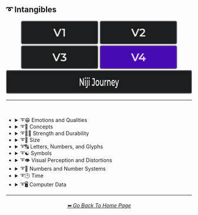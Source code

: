 <h2>➰ Intangibles</h2>

<div align="center">

[<img src="/Images/Repo_Parts/Buttons/Version_Buttons/button_version_V1_inactive.webp?raw=true" alt="MidJourney V1" height="64" />](/Pages/MJ_V1/Style_Pages/Sphere/Intangibles.md)
[<img src="/Images/Repo_Parts/Buttons/Version_Buttons/button_version_V2_inactive.webp?raw=true" alt="MidJourney V2" height="64" />](/Pages/MJ_V2/Style_Pages/Sphere/Intangibles.md)
[<img src="/Images/Repo_Parts/Buttons/Version_Buttons/button_version_V3_inactive.webp?raw=true" alt="MidJourney V3" height="64" />](/Pages/MJ_V3/Style_Pages/Just_The_Style/Intangibles.md)
[<img src="/Images/Repo_Parts/Buttons/Version_Buttons/button_version_V4_active.webp?raw=true" alt="MidJourney V4" height="64" />](/Pages/MJ_V4/Style_Pages/Just_The_Style/Intangibles.md)
<br>
[<img src="/Images/Repo_Parts/Buttons/Version_Buttons/button_version_niji_inactive_full.webp?raw=true" alt="Niji Journey" height="64" />](/Pages/Niji_Journey/Style_Pages/Intangibles.md)


</div>

<hr>
<br>


- <details><summary>➰😁 Emotions and Qualities</summary><p><div align="center">

	| Happy | Happy Accidents | Joyful |
	| :-: | :-: | :-: |
	| <img src="/Images/MJ_V4/V4_Alpha_3.5/Midjourney_Styles/Happy.webp?raw=true" width="256" /> | <img src="/Images/MJ_V4/V4_Alpha_3.5/Midjourney_Styles/Happy_Accidents.webp?raw=true" width="256" /> | <img src="/Images/MJ_V4/V4_Alpha_3.5/Midjourney_Styles/Joyful.webp?raw=true" width="256" /> |
	
	<br>

	| Excited | Euphoric | Love |
	| :-: | :-: | :-: |
	| <img src="/Images/MJ_V4/V4_Alpha_3.5/Midjourney_Styles/Excited.webp?raw=true" width="256" /> | <img src="/Images/MJ_V4/V4_Alpha_3.5/Midjourney_Styles/Euphoric.webp?raw=true" width="256" /> | <img src="/Images/MJ_V4/V4_Alpha_3.5/Midjourney_Styles/Love.webp?raw=true" width="256" /> |

	<br>
	
	| Sad | Lonely | Depressing |
	| :-: | :-: | :-: |
	| <img src="/Images/MJ_V4/V4_Alpha_3.5/Midjourney_Styles/Sad.webp?raw=true" width="256" /> | <img src="/Images/MJ_V4/V4_Alpha_3.5/Midjourney_Styles/Lonely.webp?raw=true" width="256" /> | <img src="/Images/MJ_V4/V4_Alpha_3.5/Midjourney_Styles/Depressing.webp?raw=true" width="256" /> |
	
	<br>
	
	| Cheerful | Surprise |
	| :-: | :-: |
	| <img src="/Images/MJ_V4/V4_Alpha_3.5/Midjourney_Styles/Cheerful.webp?raw=true" width="256" /> | <img src="/Images/MJ_V4/V4_Alpha_3.5/Midjourney_Styles/Surprise.webp?raw=true" width="256" /> |

	<br>

	| Emotion | Emotional |
	| :-: | :-: |
	| <img src="/Images/MJ_V4/V4_Alpha_3.5/Midjourney_Styles/Emotion.webp?raw=true" width="256" /> | <img src="/Images/MJ_V4/V4_Alpha_3.5/Midjourney_Styles/Emotional.webp?raw=true" width="256" /> |

	<br>
	
	| Intense | Freaky |
	| :-: | :-: |
	| <img src="/Images/MJ_V4/V4_Alpha_3.5/Midjourney_Styles/Intense.webp?raw=true" width="256" /> | <img src="/Images/MJ_V4/V4_Alpha_3.5/Midjourney_Styles/Freaky.webp?raw=true" width="256" /> |

	<br>
	
	| Clever | Brilliant | Intelligent |
	| :-: | :-: | :-: |
	| <img src="/Images/MJ_V4/V4_Alpha_3.5/Midjourney_Styles/Clever.webp?raw=true" width="256" /> | <img src="/Images/MJ_V4/V4_Alpha_3.5/Midjourney_Styles/Brilliant.webp?raw=true" width="256" /> | <img src="/Images/MJ_V4/V4_Alpha_3.5/Midjourney_Styles/Intelligent.webp?raw=true" width="256" /> |

	<br>

	| Whimsical |
	| :-: |
	| <img src="/Images/MJ_V4/V4_Alpha_3.5/Midjourney_Styles/Whimsical.webp?raw=true" width="256" /> |
	
	<br>
	
	| Pleasing | Evocative |
	| :-: | :-: |
	| <img src="/Images/MJ_V4/V4_Alpha_3.5/Midjourney_Styles/Pleasing.webp?raw=true" width="256" /> | <img src="/Images/MJ_V4/V4_Alpha_3.5/Midjourney_Styles/Evocative.webp?raw=true" width="256" /> |

	<br>

	| Angry | Dangerous |
	| :-: | :-: |
	| <img src="/Images/MJ_V4/V4_Alpha_3.5/Midjourney_Styles/Angry.webp?raw=true" width="256" /> | <img src="/Images/MJ_V4/V4_Alpha_3.5/Midjourney_Styles/Dangerous.webp?raw=true" width="256" /> |

	<br>

	| Angelic | Good | Heavenly |
	| :-: | :-: | :-: |
	| <img src="/Images/MJ_V4/V4_Alpha_3.5/Midjourney_Styles/Angelic.webp?raw=true" width="256" /> | <img src="/Images/MJ_V4/V4_Alpha_3.5/Midjourney_Styles/Good.webp?raw=true" width="256" /> | <img src="/Images/MJ_V4/V4_Alpha_3.5/Midjourney_Styles/Heavenly.webp?raw=true" width="256" /> |

	<br>

	| Evil | Diabolic | Demonic |
	| :-: | :-: | :-: |
	| <img src="/Images/MJ_V4/V4_Alpha_3.5/Midjourney_Styles/Evil.webp?raw=true" width="256" /> | <img src="/Images/MJ_V4/V4_Alpha_3.5/Midjourney_Styles/Diabolic.webp?raw=true" width="256" /> | <img src="/Images/MJ_V4/V4_Alpha_3.5/Midjourney_Styles/Demonic.webp?raw=true" width="256" /> |

	<br>

	| Corrupt | Corrupted |
	| :-: | :-: |
	| <img src="/Images/MJ_V4/V4_Alpha_3.5/Midjourney_Styles/Corrupt.webp?raw=true" width="256" /> | <img src="/Images/MJ_V4/V4_Alpha_3.5/Midjourney_Styles/Corrupted.webp?raw=true" width="256" /> |

	<br>
	
	| God | Devil |
	| :-: | :-: |
	| <img src="/Images/MJ_V4/V4_Alpha_3.5/Midjourney_Styles/God.webp?raw=true" width="256" /> | <img src="/Images/MJ_V4/V4_Alpha_3.5/Midjourney_Styles/Devil.webp?raw=true" width="256" /> |

	<br>

	| Benevolent | Malevolent |
	| :-: | :-: |
	| <img src="/Images/MJ_V4/V4_Alpha_3.5/Midjourney_Styles/Benevolent.webp?raw=true" width="256" /> | <img src="/Images/MJ_V4/V4_Alpha_3.5/Midjourney_Styles/Malevolent.webp?raw=true" width="256" /> |

	<br>
	
	| Troubled | Cringey |
	| :-: | :-: |
	| <img src="/Images/MJ_V4/V4_Alpha_3.5/Midjourney_Styles/Troubled.webp?raw=true" width="256" /> | <img src="/Images/MJ_V4/V4_Alpha_3.5/Midjourney_Styles/Cringey.webp?raw=true" width="256" /> |

	<br>

	| Creepy | Horror | Frightened |
	| :-: | :-: | :-: |
	| <img src="/Images/MJ_V4/V4_Alpha_3.5/Midjourney_Styles/Creepy.webp?raw=true" width="256" /> | <img src="/Images/MJ_V4/V4_Alpha_3.5/Midjourney_Styles/Horror.webp?raw=true" width="256" /> | <img src="/Images/MJ_V4/V4_Alpha_3.5/Midjourney_Styles/Frightened.webp?raw=true" width="256" /> |

	<br>

	| Spooky | Haunting |
	| :-: | :-: |
	| <img src="/Images/MJ_V4/V4_Alpha_3.6/Midjourney_Styles/Spooky.webp?raw=true" width="256" /> | <img src="/Images/MJ_V4/V4_Alpha_3.6/Midjourney_Styles/Haunting.webp?raw=true" width="256" /> |
	
	<br>
	
	| Soulful | Sublime | Ideal |
	| :-: | :-: | :-: |
	| <img src="/Images/MJ_V4/V4_Alpha_3.5/Midjourney_Styles/Soulful.webp?raw=true" width="256" /> | <img src="/Images/MJ_V4/V4_Alpha_3.5/Midjourney_Styles/Sublime.webp?raw=true" width="256" /> | <img src="/Images/MJ_V4/V4_Alpha_3.5/Midjourney_Styles/Ideal.webp?raw=true" width="256" /> |

	<br>

	| Luscious | Consumable |
	| :-: | :-: |
	| <img src="/Images/MJ_V4/V4_Alpha_3.5/Midjourney_Styles/Luscious.webp?raw=true" width="256" /> | <img src="/Images/MJ_V4/V4_Alpha_3.5/Midjourney_Styles/Consumable.webp?raw=true" width="256" /> |

	<br>
	
	| Cute |
	| :-: |
	| <img src="/Images/MJ_V4/V4_Alpha_3.5/Midjourney_Styles/Cute.webp?raw=true" width="256" /> |

	</div></p></details>


- <details><summary>➰🧠 Concepts</summary><p><div align="center">

	| Concept | Conceptual | Number |
	| :-: | :-: | :-: |
	| <img src="/Images/MJ_V4/V4_Alpha_3.5/Midjourney_Styles/Concept.webp?raw=true" width="256" /> | <img src="/Images/MJ_V4/V4_Alpha_3.5/Midjourney_Styles/Conceptual.webp?raw=true" width="256" /> | <img src="/Images/MJ_V4/V4_Alpha_3.5/Midjourney_Styles/Number.webp?raw=true" width="256" /> |

	<br>

	| Infused | Refreshing | Essence |
	| :-: | :-: | :-: |
	| <img src="/Images/MJ_V4/V4_Alpha_3.5/Midjourney_Styles/Infused.webp?raw=true" width="256" /> | <img src="/Images/MJ_V4/V4_Alpha_3.5/Midjourney_Styles/Refreshing.webp?raw=true" width="256" /> | <img src="/Images/MJ_V4/V4_Alpha_3.5/Midjourney_Styles/Essence.webp?raw=true" width="256" /> |
	
	<br>
	
	| Esoteric | Supersonic | Magnetic |
	| :-: | :-: | :-: |
	| <img src="/Images/MJ_V4/V4_Alpha_3.5/Midjourney_Styles/Esoteric.webp?raw=true" width="256" /> | <img src="/Images/MJ_V4/V4_Alpha_3.5/Midjourney_Styles/Supersonic.webp?raw=true" width="256" /> | <img src="/Images/MJ_V4/V4_Alpha_3.5/Midjourney_Styles/Magnetic.webp?raw=true" width="256" /> |

	<br>

	| Significant | Insanity |
	| :-: | :-: |
	| <img src="/Images/MJ_V4/V4_Alpha_3.5/Midjourney_Styles/Significant.webp?raw=true" width="256" /> | <img src="/Images/MJ_V4/V4_Alpha_3.5/Midjourney_Styles/Insanity.webp?raw=true" width="256" /> |

	<br>

	| Void |
	| :-: |
	| <img src="/Images/MJ_V4/V4_Alpha_3.5/Midjourney_Styles/Void.webp?raw=true" width="256" /> |
	
	<br>
	
	| Theme |
	| :-: |
	| <img src="/Images/MJ_V4/V4_Alpha_3.5/Midjourney_Styles/Theme.webp?raw=true" width="256" /> |

	<br>

	| Neural | Bleak | Barren |
	| :-: | :-: | :-: |
	| <img src="/Images/MJ_V4/V4_Alpha_3.5/Midjourney_Styles/Neural.webp?raw=true" width="256" /> | <img src="/Images/MJ_V4/V4_Alpha_3.5/Midjourney_Styles/Bleak.webp?raw=true" width="256" /> | <img src="/Images/MJ_V4/V4_Alpha_3.5/Midjourney_Styles/Barren.webp?raw=true" width="256" /> |
	
	<br>

	| Eerie | Vast |
	| :-: | :-: |
	| <img src="/Images/MJ_V4/V4_Alpha_3.5/Midjourney_Styles/Eerie.webp?raw=true" width="256" /> | <img src="/Images/MJ_V4/V4_Alpha_3.5/Midjourney_Styles/Vast.webp?raw=true" width="256" /> |
	
	<br>

	| Nothing | Something |
	| :-: | :-: |
	| <img src="/Images/MJ_V4/V4_Alpha_3.5/Midjourney_Styles/Nothing.webp?raw=true" width="256" /> | <img src="/Images/MJ_V4/V4_Alpha_3.5/Midjourney_Styles/Something.webp?raw=true" width="256" /> |
	
	<br>
	
	| Anything | Everything |
	| :-: | :-: |
	| <img src="/Images/MJ_V4/V4_Alpha_3.5/Midjourney_Styles/Anything.webp?raw=true" width="256" /> | <img src="/Images/MJ_V4/V4_Alpha_3.5/Midjourney_Styles/Everything.webp?raw=true" width="256" /> |

	<br>

	| Someone | Somebody |
	| :-: | :-: |
	| <img src="/Images/MJ_V4/V4_Alpha_3.5/Midjourney_Styles/Someone.webp?raw=true" width="256" /> | <img src="/Images/MJ_V4/V4_Alpha_3.5/Midjourney_Styles/Somebody.webp?raw=true" width="256" /> |

	<br>

	| No-one | Nobody |
	| :-: | :-: |
	| <img src="/Images/MJ_V4/V4_Alpha_3.5/Midjourney_Styles/No-one.webp?raw=true" width="256" /> | <img src="/Images/MJ_V4/V4_Alpha_3.5/Midjourney_Styles/Nobody.webp?raw=true" width="256" /> |

	<br>

	| Anyone | Anybody |
	| :-: | :-: |
	| <img src="/Images/MJ_V4/V4_Alpha_3.5/Midjourney_Styles/Anyone.webp?raw=true" width="256" /> | <img src="/Images/MJ_V4/V4_Alpha_3.5/Midjourney_Styles/Anybody.webp?raw=true" width="256" /> |

	<br>
	
	| Forms | Freaky-Forms |
	| :-: | :-: |
	| <img src="/Images/MJ_V4/V4_Alpha_3.5/Midjourney_Styles/Forms.webp?raw=true" width="256" /> | <img src="/Images/MJ_V4/V4_Alpha_3.5/Midjourney_Styles/Freaky-Forms.webp?raw=true" width="256" /> |

	<br>
	
	| Unknown | Untitled |
	| :-: | :-: |
	| <img src="/Images/MJ_V4/V4_Alpha_3.5/Midjourney_Styles/Unknown.webp?raw=true" width="256" /> | <img src="/Images/MJ_V4/V4_Alpha_3.5/Midjourney_Styles/Untitled.webp?raw=true" width="256" /> |
	
	<br>
	
	| Example | Instance | Incarnation |
	| :-: | :-: | :-: |
	| <img src="/Images/MJ_V4/V4_Alpha_3.5/Midjourney_Styles/Example.webp?raw=true" width="256" /> | <img src="/Images/MJ_V4/V4_Alpha_3.5/Midjourney_Styles/Instance.webp?raw=true" width="256" /> | <img src="/Images/MJ_V4/V4_Alpha_3.5/Midjourney_Styles/Incarnation.webp?raw=true" width="256" /> |
	
	<br>
	
	| Multifarious | Diverse |
	| :-: | :-: |
	| <img src="/Images/MJ_V4/V4_Alpha_3.5/Midjourney_Styles/Multifarious.webp?raw=true" width="256" /> | <img src="/Images/MJ_V4/V4_Alpha_3.5/Midjourney_Styles/Diverse.webp?raw=true" width="256" /> |

	<br>
	
	| Feng Shui | Perfectionism | OCD |
	| :-: | :-: | :-: |
	| <img src="/Images/MJ_V4/V4_Alpha_3.5/Midjourney_Styles/Feng_Shui.webp?raw=true" width="256" /> | <img src="/Images/MJ_V4/V4_Alpha_3.5/Midjourney_Styles/Perfectionism.webp?raw=true" width="256" /> | <img src="/Images/MJ_V4/V4_Alpha_3.5/Midjourney_Styles/OCD.webp?raw=true" width="256" /> |
	
	<br>

	| Knolling | Organized | Sorted |
	| :-: | :-: | :-: |
	| <img src="/Images/MJ_V4/V4_Alpha_3.5/Midjourney_Styles/Knolling.webp?raw=true" width="256" /> | <img src="/Images/MJ_V4/V4_Alpha_3.5/Midjourney_Styles/Organized.webp?raw=true" width="256" /> | <img src="/Images/MJ_V4/V4_Alpha_3.5/Midjourney_Styles/Sorted.webp?raw=true" width="256" /> |

	<br>

	| Neat | Tidy | Archive |
	| :-: | :-: | :-: |
	| <img src="/Images/MJ_V4/V4_Alpha_3.5/Midjourney_Styles/Neat.webp?raw=true" width="256" /> | <img src="/Images/MJ_V4/V4_Alpha_3.5/Midjourney_Styles/Tidy.webp?raw=true" width="256" /> | <img src="/Images/MJ_V4/V4_Alpha_3.5/Midjourney_Styles/Archive.webp?raw=true" width="256" /> |

	<br>
	
	| Random | Technique |
	| :-: | :-: |
	| <img src="/Images/MJ_V4/V4_Alpha_3.5/Midjourney_Styles/Random.webp?raw=true" width="256" /> | <img src="/Images/MJ_V4/V4_Alpha_3.5/Midjourney_Styles/Technique.webp?raw=true" width="256" /> |

	<br>

	| Array | Flexible | Upside-Down |
	| :-: | :-: | :-: |
	| <img src="/Images/MJ_V4/V4_Alpha_3.5/Midjourney_Styles/Array.webp?raw=true" width="256" /> | <img src="/Images/MJ_V4/V4_Alpha_3.5/Midjourney_Styles/Flexible.webp?raw=true" width="256" /> | <img src="/Images/MJ_V4/V4_Alpha_3.5/Midjourney_Styles/Upside-Down.webp?raw=true" width="256" /> |

	<br>
	
	| Chiral | Chirality | Ambidextrous |
	| :-: | :-: | :-: |
	| <img src="/Images/MJ_V4/V4_Alpha_3.5/Midjourney_Styles/Chiral.webp?raw=true" width="256" /> | <img src="/Images/MJ_V4/V4_Alpha_3.5/Midjourney_Styles/Chirality.webp?raw=true" width="256" /> | <img src="/Images/MJ_V4/V4_Alpha_3.5/Midjourney_Styles/Ambidextrous.webp?raw=true" width="256" /> |
	
	<br>
	
	| Continuity | Paradigm |
	| :-: | :-: |
	| <img src="/Images/MJ_V4/V4_Alpha_3.5/Midjourney_Styles/Continuity.webp?raw=true" width="256" /> | <img src="/Images/MJ_V4/V4_Alpha_3.5/Midjourney_Styles/Paradigm.webp?raw=true" width="256" /> |

	<br>
	
	| Representation | Manifestation | Indication |
	| :-: | :-: | :-: |
	| <img src="/Images/MJ_V4/V4_Alpha_3.5/Midjourney_Styles/Representation.webp?raw=true" width="256" /> | <img src="/Images/MJ_V4/V4_Alpha_3.5/Midjourney_Styles/Manifestation.webp?raw=true" width="256" /> | <img src="/Images/MJ_V4/V4_Alpha_3.5/Midjourney_Styles/Indication.webp?raw=true" width="256" /> |
	
	<br>
	
	| Embodiment | Quintessence | Apotheosis |
	| :-: | :-: | :-: |
	| <img src="/Images/MJ_V4/V4_Alpha_3.5/Midjourney_Styles/Embodiment.webp?raw=true" width="256" /> | <img src="/Images/MJ_V4/V4_Alpha_3.5/Midjourney_Styles/Quintessence.webp?raw=true" width="256" /> | <img src="/Images/MJ_V4/V4_Alpha_3.5/Midjourney_Styles/Apotheosis.webp?raw=true" width="256" /> |

	<br>
	
	| Kinetic |
	| :-: |
	| <img src="/Images/MJ_V4/V4_Alpha_3.5/Midjourney_Styles/Kinetic.webp?raw=true" width="256" /> |

	<br>

	| Muted | Silence |
	| :-: | :-: |
	| <img src="/Images/MJ_V4/V4_Alpha_3.5/Midjourney_Styles/Muted.webp?raw=true" width="256" /> | <img src="/Images/MJ_V4/V4_Alpha_3.5/Midjourney_Styles/Silence.webp?raw=true" width="256" /> |

	<br>
	
	| Secret | Secretive |
	| :-: | :-: |
	| <img src="/Images/MJ_V4/V4_Alpha_3.5/Midjourney_Styles/Secret.webp?raw=true" width="256" /> | <img src="/Images/MJ_V4/V4_Alpha_3.5/Midjourney_Styles/Secretive.webp?raw=true" width="256" /> |

	<br>

	| Ambiguous Image | Bayer Matrix |
	| :-: | :-: |
	| <img src="/Images/MJ_V4/V4_Alpha_3.5/Midjourney_Styles/Ambiguous_Image.webp?raw=true" width="256" /> | <img src="/Images/MJ_V4/V4_Alpha_3.5/Midjourney_Styles/Bayer_Matrix.webp?raw=true" width="256" /> |

	<br>

	| Beginning | End | Extended |
    | :-: | :-: | :-: |
    | <img src="/Images/MJ_V4/V4_Alpha_3.5/Midjourney_Styles/Beginning.webp?raw=true" width="256" /> | <img src="/Images/MJ_V4/V4_Alpha_3.5/Midjourney_Styles/End.webp?raw=true" width="256" /> | <img src="/Images/MJ_V4/V4_Alpha_3.5/Midjourney_Styles/Extended.webp?raw=true" width="256" /> |

	<br>

	| Life | Death | Purgatory |
	| :-: | :-: | :-: |
	| <img src="/Images/MJ_V4/V4_Alpha_3.5/Midjourney_Styles/Life.webp?raw=true" width="256" /> | <img src="/Images/MJ_V4/V4_Alpha_3.5/Midjourney_Styles/Death.webp?raw=true" width="256" /> | <img src="/Images/MJ_V4/V4_Alpha_3.5/Midjourney_Styles/Purgatory.webp?raw=true" width="256" /> |

	<br>

	| Mind | Ego | Egodeath |
	| :-: | :-: | :-: |
	| <img src="/Images/MJ_V4/V4_Alpha_3.5/Midjourney_Styles/Mind.webp?raw=true" width="256" /> | <img src="/Images/MJ_V4/V4_Alpha_3.5/Midjourney_Styles/Ego.webp?raw=true" width="256" /> | <img src="/Images/MJ_V4/V4_Alpha_3.5/Midjourney_Styles/Egodeath.webp?raw=true" width="256" /> |

	<br>

	| Paradox | Cryptic |
	| :-: | :-: |
	|<img src="/Images/MJ_V4/V4_Alpha_3.5/Midjourney_Styles/Paradox.webp?raw=true" width="256" /> | <img src="/Images/MJ_V4/V4_Alpha_3.5/Midjourney_Styles/Cryptic.webp?raw=true" width="256" /> |

	<br>

	| Modified | Modification | Manipulation |
	| :-: | :-: | :-: |
	| <img src="/Images/MJ_V4/V4_Alpha_3.5/Midjourney_Styles/Modified.webp?raw=true" width="256" /> | <img src="/Images/MJ_V4/V4_Alpha_3.5/Midjourney_Styles/Modification.webp?raw=true" width="256" /> | <img src="/Images/MJ_V4/V4_Alpha_3.5/Midjourney_Styles/Manipulation.webp?raw=true" width="256" /> |
	
	<br>
	
	| Alterations |
	| :-: |
	| <img src="/Images/MJ_V4/V4_Alpha_3.5/Midjourney_Styles/Alterations.webp?raw=true" width="256" /> |

	<br>
	
	| Miscellaneous | Experimental |
	| :-: | :-: |
	| <img src="/Images/MJ_V4/V4_Alpha_3.5/Midjourney_Styles/Miscellaneous.webp?raw=true" width="256" /> | <img src="/Images/MJ_V4/V4_Alpha_3.5/Midjourney_Styles/Experimental.webp?raw=true" width="256" /> |
	
	<br>
	
	| Aspect | Ratio | Aspect Ratio |
	| :-: | :-: | :-: |
	| <img src="/Images/MJ_V4/V4_Alpha_3.5/Midjourney_Styles/Aspect.webp?raw=true" width="256" /> | <img src="/Images/MJ_V4/V4_Alpha_3.5/Midjourney_Styles/Ratio.webp?raw=true" width="256" /> | <img src="/Images/MJ_V4/V4_Alpha_3.5/Midjourney_Styles/Aspect_Ratio.webp?raw=true" width="256" /> |
	
	<br>

	| Physics | Wafting |
	| :-: | :-: |
	| <img src="/Images/MJ_V4/V4_Alpha_3.5/Midjourney_Styles/Physics.webp?raw=true" width="256" /> | <img src="/Images/MJ_V4/V4_Alpha_3.5/Midjourney_Styles/Wafting.webp?raw=true" width="256" /> |

	<br>

	| System | Prompt |
	| :-: | :-: |
	| <img src="/Images/MJ_V4/V4_Alpha_3.5/Midjourney_Styles/System.webp?raw=true" width="256" /> | <img src="/Images/MJ_V4/V4_Alpha_3.5/Midjourney_Styles/Prompt.webp?raw=true" width="256" /> |

    <br>

    | Sinusoid | Summation |
    | :-: | :-: |
    | <img src="/Images/MJ_V4/V4_Alpha_3.5/Midjourney_Styles/Sinusoid.webp?raw=true" width="256" /> | <img src="/Images/MJ_V4/V4_Alpha_3.5/Midjourney_Styles/Summation.webp?raw=true" width="256" /> |

    <br>

    | Destructive | Abrasion |
    | :-: | :-: |
    | <img src="/Images/MJ_V4/V4_Alpha_3.5/Midjourney_Styles/Destructive.webp?raw=true" width="256" /> | <img src="/Images/MJ_V4/V4_Alpha_3.5/Midjourney_Styles/Abrasion.webp?raw=true" width="256" /> |

    <br>

    | Obstructed | Convergence |
    | :-: | :-: |
    | <img src="/Images/MJ_V4/V4_Alpha_3.5/Midjourney_Styles/Obstructed.webp?raw=true" width="256" /> | <img src="/Images/MJ_V4/V4_Alpha_3.5/Midjourney_Styles/Convergence.webp?raw=true" width="256" /> |

    <br>

    | Displace | Shifted | Shifting |
    | :-: | :-: | :-: |
    | <img src="/Images/MJ_V4/V4_Alpha_3.5/Midjourney_Styles/Displace.webp?raw=true" width="256" /> | <img src="/Images/MJ_V4/V4_Alpha_3.5/Midjourney_Styles/Shifted.webp?raw=true" width="256" /> | <img src="/Images/MJ_V4/V4_Alpha_3.5/Midjourney_Styles/Shifting.webp?raw=true" width="256" /> |
	
	<br>
	
	| Accumulation | Accumulated |
	| :-: | :-: |
	| <img src="/Images/MJ_V4/V4_Alpha_3.5/Midjourney_Styles/Accumulation.webp?raw=true" width="256" /> | <img src="/Images/MJ_V4/V4_Alpha_3.5/Midjourney_Styles/Accumulated.webp?raw=true" width="256" /> |

	<br>

	| Resolution | Format |
	| :-: | :-: |
	| <img src="/Images/MJ_V4/V4_Alpha_3.5/Midjourney_Styles/Resolution.webp?raw=true" width="256" /> | <img src="/Images/MJ_V4/V4_Alpha_3.5/Midjourney_Styles/Format.webp?raw=true" width="256" /> |

	<br>
	
	| Breathing |
	| :-: |
	| <img src="/Images/MJ_V4/V4_Alpha_3.5/Midjourney_Styles/Breathing.webp?raw=true" width="256" /> |

	<br>
	
	| Play | Playing | Playful |
	| :-: | :-: | :-: |
	| <img src="/Images/MJ_V4/V4_Alpha_3.5/Midjourney_Styles/Play.webp?raw=true" width="256" /> | <img src="/Images/MJ_V4/V4_Alpha_3.5/Midjourney_Styles/Playing.webp?raw=true" width="256" /> | <img src="/Images/MJ_V4/V4_Alpha_3.5/Midjourney_Styles/Playful.webp?raw=true" width="256" /> |

	<br>
	
	| Wulfken |
	| :-: |
	| <img src="/Images/MJ_V4/V4_Alpha_3.5/Midjourney_Styles/Wulfken.webp?raw=true" width="256" /> |
	
	<br>
	
	| Nom | Nom-Nom |
	| :-: | :-: |
	| <img src="/Images/MJ_V4/V4_Alpha_3.5/Midjourney_Styles/Nom.webp?raw=true" width="256" /> | <img src="/Images/MJ_V4/V4_Alpha_3.5/Midjourney_Styles/Nom-Nom.webp?raw=true" width="256" /> |

	<br>
	
	| Derp | Hurr-Durr |
	| :-: | :-: |
	| <img src="/Images/MJ_V4/V4_Alpha_3.5/Midjourney_Styles/Derp.webp?raw=true" width="256" /> | <img src="/Images/MJ_V4/V4_Alpha_3.5/Midjourney_Styles/Hurr-Durr.webp?raw=true" width="256" /> |
	
	<br>
	
	| Derr | Durrific |
	| :-: | :-: |
	| <img src="/Images/MJ_V4/V4_Alpha_3.5/Midjourney_Styles/Derr.webp?raw=true" width="256" /> | <img src="/Images/MJ_V4/V4_Alpha_3.5/Midjourney_Styles/Durrific.webp?raw=true" width="256" /> |

	</div></p></details>


- <details><summary>➰🏋️‍♂️ Strength and Durability</summary><p><div align="center">

	| Weak | Strong | Durable |
	| :-: | :-: | :-: |
	| <img src="/Images/MJ_V4/V4_Alpha_3.5/Midjourney_Styles/Weak.webp?raw=true" width="256" /> | <img src="/Images/MJ_V4/V4_Alpha_3.5/Midjourney_Styles/Strong.webp?raw=true" width="256" /> | <img src="/Images/MJ_V4/V4_Alpha_3.5/Midjourney_Styles/Durable.webp?raw=true" width="256" /> |

	<br>

	| Powerful |
	| :-: |
	| <img src="/Images/MJ_V4/V4_Alpha_3.5/Midjourney_Styles/Powerful.webp?raw=true" width="256" /> |

	</div></p></details>


- <details><summary>➰🤏 Size</summary><p><div align="center">

	| Size | Bite-Sized | Scale |
	| :-: | :-: | :-: |
	| <img src="/Images/MJ_V4/V4_Alpha_3.5/Midjourney_Styles/Size.webp?raw=true" width="256" /> | <img src="/Images/MJ_V4/V4_Alpha_3.5/Midjourney_Styles/Bite-Sized.webp?raw=true" width="256" /> | <img src="/Images/MJ_V4/V4_Alpha_3.5/Midjourney_Styles/Scale.webp?raw=true" width="256" /> |
	
	<br>
	
	| Nano | Micro | Tiny |
	| :-: | :-: | :-: |
	| <img src="/Images/MJ_V4/V4_Alpha_3.5/Midjourney_Styles/Nano.webp?raw=true" width="256" /> | <img src="/Images/MJ_V4/V4_Alpha_3.5/Midjourney_Styles/Micro.webp?raw=true" width="256" /> | <img src="/Images/MJ_V4/V4_Alpha_3.5/Midjourney_Styles/Tiny.webp?raw=true" width="256" /> |
	
	<br>
	
	| Mini | Big | Large |
	| :-: | :-: | :-: |
	| <img src="/Images/MJ_V4/V4_Alpha_3.5/Midjourney_Styles/Mini.webp?raw=true" width="256" /> | <img src="/Images/MJ_V4/V4_Alpha_3.5/Midjourney_Styles/Big.webp?raw=true" width="256" /> | <img src="/Images/MJ_V4/V4_Alpha_3.5/Midjourney_Styles/Large.webp?raw=true" width="256" /> |

	<br>
	
	| Huge | Massive | Massive Scale |
	| :-: | :-: | :-: |
	| <img src="/Images/MJ_V4/V4_Alpha_3.5/Midjourney_Styles/Huge.webp?raw=true" width="256" /> | <img src="/Images/MJ_V4/V4_Alpha_3.5/Midjourney_Styles/Massive.webp?raw=true" width="256" /> | <img src="/Images/MJ_V4/V4_Alpha_3.5/Midjourney_Styles/Massive_Scale.webp?raw=true" width="256" /> |

	</div></p></details>


- <details><summary>➰🔠 Letters, Numbers, and Glyphs</summary><p>

  - <details><summary>🔠 Letters</summary><p><div align="center">

	| A | B | C |
	| :-: | :-: | :-: |
	| <img src="/Images/MJ_V4/V4_Alpha_3.6/Midjourney_Styles/Unicode_Characters/Letters/A.webp?raw=true" width="256" /> | <img src="/Images/MJ_V4/V4_Alpha_3.6/Midjourney_Styles/Unicode_Characters/Letters/B.webp?raw=true" width="256" /> | <img src="/Images/MJ_V4/V4_Alpha_3.6/Midjourney_Styles/Unicode_Characters/Letters/C.webp?raw=true" width="256" /> |
	
	<br>
	
	| D | E | F |
	| :-: | :-: | :-: |
	| <img src="/Images/MJ_V4/V4_Alpha_3.6/Midjourney_Styles/Unicode_Characters/Letters/D.webp?raw=true" width="256" /> | <img src="/Images/MJ_V4/V4_Alpha_3.6/Midjourney_Styles/Unicode_Characters/Letters/E.webp?raw=true" width="256" /> | <img src="/Images/MJ_V4/V4_Alpha_3.6/Midjourney_Styles/Unicode_Characters/Letters/F.webp?raw=true" width="256" /> |
	
	<br>
	
	| G | H | I |
	| :-: | :-: | :-: |
	| <img src="/Images/MJ_V4/V4_Alpha_3.6/Midjourney_Styles/Unicode_Characters/Letters/G.webp?raw=true" width="256" /> | <img src="/Images/MJ_V4/V4_Alpha_3.6/Midjourney_Styles/Unicode_Characters/Letters/H.webp?raw=true" width="256" /> | <img src="/Images/MJ_V4/V4_Alpha_3.6/Midjourney_Styles/Unicode_Characters/Letters/I.webp?raw=true" width="256" /> |
	
	<br>
	
	| J | K | L |
	| :-: | :-: | :-: |
	| <img src="/Images/MJ_V4/V4_Alpha_3.6/Midjourney_Styles/Unicode_Characters/Letters/J.webp?raw=true" width="256" /> | <img src="/Images/MJ_V4/V4_Alpha_3.6/Midjourney_Styles/Unicode_Characters/Letters/K.webp?raw=true" width="256" /> | <img src="/Images/MJ_V4/V4_Alpha_3.6/Midjourney_Styles/Unicode_Characters/Letters/L.webp?raw=true" width="256" /> |
	
	<br>
	
	| M | N | O |
	| :-: | :-: | :-: |
	| <img src="/Images/MJ_V4/V4_Alpha_3.6/Midjourney_Styles/Unicode_Characters/Letters/M.webp?raw=true" width="256" /> | <img src="/Images/MJ_V4/V4_Alpha_3.6/Midjourney_Styles/Unicode_Characters/Letters/N.webp?raw=true" width="256" /> | <img src="/Images/MJ_V4/V4_Alpha_3.6/Midjourney_Styles/Unicode_Characters/Letters/O.webp?raw=true" width="256" /> |
	
	<br>
	
	| P | Q | R |
	| :-: | :-: | :-: |
	| <img src="/Images/MJ_V4/V4_Alpha_3.6/Midjourney_Styles/Unicode_Characters/Letters/P.webp?raw=true" width="256" /> | <img src="/Images/MJ_V4/V4_Alpha_3.6/Midjourney_Styles/Unicode_Characters/Letters/Q.webp?raw=true" width="256" /> | <img src="/Images/MJ_V4/V4_Alpha_3.6/Midjourney_Styles/Unicode_Characters/Letters/R.webp?raw=true" width="256" /> |
	
	<br>
	
	| S | T | U |
	| :-: | :-: | :-: |
	| <img src="/Images/MJ_V4/V4_Alpha_3.6/Midjourney_Styles/Unicode_Characters/Letters/S.webp?raw=true" width="256" /> | <img src="/Images/MJ_V4/V4_Alpha_3.6/Midjourney_Styles/Unicode_Characters/Letters/T.webp?raw=true" width="256" /> | <img src="/Images/MJ_V4/V4_Alpha_3.6/Midjourney_Styles/Unicode_Characters/Letters/U.webp?raw=true" width="256" /> |
	
	<br>
	
	| V | W | X |
	| :-: | :-: | :-: |
	| <img src="/Images/MJ_V4/V4_Alpha_3.6/Midjourney_Styles/Unicode_Characters/Letters/V.webp?raw=true" width="256" /> | <img src="/Images/MJ_V4/V4_Alpha_3.6/Midjourney_Styles/Unicode_Characters/Letters/W.webp?raw=true" width="256" /> | <img src="/Images/MJ_V4/V4_Alpha_3.6/Midjourney_Styles/Unicode_Characters/Letters/X.webp?raw=true" width="256" /> |
	
	<br>
	
	| Y | Z |
	| :-: | :-: |
	| <img src="/Images/MJ_V4/V4_Alpha_3.6/Midjourney_Styles/Unicode_Characters/Letters/Y.webp?raw=true" width="256" /> | <img src="/Images/MJ_V4/V4_Alpha_3.6/Midjourney_Styles/Unicode_Characters/Letters/Z.webp?raw=true" width="256" /> |

	</div></p></details>


  - <details><summary>🔢 Numbers</summary><p><div align="center">

	| 0 | 1 | 2 |
	| :-: | :-: | :-: |
	| <img src="/Images/MJ_V4/V4_Alpha_3.6/Midjourney_Styles/Unicode_Characters/Numbers/0.webp?raw=true" width="256" /> | <img src="/Images/MJ_V4/V4_Alpha_3.6/Midjourney_Styles/Unicode_Characters/Numbers/1.webp?raw=true" width="256" /> | <img src="/Images/MJ_V4/V4_Alpha_3.6/Midjourney_Styles/Unicode_Characters/Numbers/2.webp?raw=true" width="256" /> |
	
	
	<br>
	
	| 3 | 4 | 5 |
	| :-: | :-: | :-: |
	| <img src="/Images/MJ_V4/V4_Alpha_3.6/Midjourney_Styles/Unicode_Characters/Numbers/3.webp?raw=true" width="256" /> | <img src="/Images/MJ_V4/V4_Alpha_3.6/Midjourney_Styles/Unicode_Characters/Numbers/4.webp?raw=true" width="256" /> | <img src="/Images/MJ_V4/V4_Alpha_3.6/Midjourney_Styles/Unicode_Characters/Numbers/5.webp?raw=true" width="256" /> |
	
	<br>
	
	| 6 | 7 | 8 |
	| :-: | :-: | :-: |
	| <img src="/Images/MJ_V4/V4_Alpha_3.6/Midjourney_Styles/Unicode_Characters/Numbers/6.webp?raw=true" width="256" /> | <img src="/Images/MJ_V4/V4_Alpha_3.6/Midjourney_Styles/Unicode_Characters/Numbers/7.webp?raw=true" width="256" /> | <img src="/Images/MJ_V4/V4_Alpha_3.6/Midjourney_Styles/Unicode_Characters/Numbers/8.webp?raw=true" width="256" /> |
	
	<br>
	
	| 9 |
	| :-: |
	| <img src="/Images/MJ_V4/V4_Alpha_3.6/Midjourney_Styles/Unicode_Characters/Numbers/9.webp?raw=true" width="256" /> |

	</div></p></details>


  - <details><summary>🔣 Unicode Symbols</summary><p><div align="center">

	| <br>,<p><div align="center"><i><h6>Comma</h6></i></div></p> | <br>&#x27;<p><div align="center"><i><h6>Apostrophe</h6></i></div></p> |
	| :-: | :-: |
	| <img src="/Images/MJ_V4/V4_Alpha_3.5/Midjourney_Styles/Unicode_Symbols/Comma.webp?raw=true" width="256" /> | <img src="/Images/MJ_V4/V4_Alpha_3.5/Midjourney_Styles/Unicode_Symbols/Apostrophe.webp?raw=true" width="256" /> |

	<br>

	| <br>&#x22;<p><div align="center"><i><h6>Quotation Mark</h6></i></div></p> | <br>„<p><div align="center"><i><h6>Double Low-9 Quotation Mark</h6></i></div></p> |
	| :-: | :-: |
	| <img src="/Images/MJ_V4/V4_Alpha_3.5/Midjourney_Styles/Unicode_Symbols/Quotation_Mark.webp?raw=true" width="256" /> | <img src="/Images/MJ_V4/V4_Alpha_3.5/Midjourney_Styles/Unicode_Symbols/Double_Low-9_Quotation_Mark.webp?raw=true" width="256" /> |

	<br>

	| <br>.<p><div align="center"><i><h6>Period</h6></i></div></p> | <br>…<p><div align="center"><i><h6>Ellipsis</h6></i></div></p> | <br>`<p><div align="center"><i><h6>Backtick</h6></i></div></p> |
	| :-: | :-: | :-: |
	| <img src="/Images/MJ_V4/V4_Alpha_3.5/Midjourney_Styles/Unicode_Symbols/Period.webp?raw=true" width="256" /> | <img src="/Images/MJ_V4/V4_Alpha_3.5/Midjourney_Styles/Unicode_Symbols/Ellipsis.webp?raw=true" width="256" /> | <img src="/Images/MJ_V4/V4_Alpha_3.5/Midjourney_Styles/Unicode_Symbols/Backtick.webp?raw=true" width="256" /> |

	<br>

	| <br>~<p><div align="center"><i><h6>Tilde</h6></i></div></p> | <br>_<p><div align="center"><i><h6>Underscore</h6></i></div></p> | <br>¯<p><div align="center"><i><h6>Macron</h6></i></div></p> |
	| :-: | :-: | :-: |
	| <img src="/Images/MJ_V4/V4_Alpha_3.5/Midjourney_Styles/Unicode_Symbols/Tilde.webp?raw=true" width="256" /> | <img src="/Images/MJ_V4/V4_Alpha_3.5/Midjourney_Styles/Unicode_Symbols/Underscore.webp?raw=true" width="256" /> | <img src="/Images/MJ_V4/V4_Alpha_3.5/Midjourney_Styles/Unicode_Symbols/Macron.webp?raw=true" width="256" /> |

	<br>

	| <br>@<p><div align="center"><i><h6>At Sign</h6></i></div></p> | <br>#<p><div align="center"><i><h6>Number Sign</h6></i></div></p> |
	| :-: | :-: |
	| <img src="/Images/MJ_V4/V4_Alpha_3.5/Midjourney_Styles/Unicode_Symbols/At_Sign.webp?raw=true" width="256" /> | <img src="/Images/MJ_V4/V4_Alpha_3.5/Midjourney_Styles/Unicode_Symbols/Number_Sign.webp?raw=true" width="256" /> |

	<br>

	| <br>^<p><div align="center"><i><h6>Caret</h6></i></div></p> | <br>°<p><div align="center"><i><h6>Degrees</h6></i></div></p> | <br>¤<p><div align="center"><i><h6>Currency Sign</h6></i></div></p> |
	| :-: | :-: | :-: |
	| <img src="/Images/MJ_V4/V4_Alpha_3.5/Midjourney_Styles/Unicode_Symbols/Caret.webp?raw=true" width="256" /> | <img src="/Images/MJ_V4/V4_Alpha_3.5/Midjourney_Styles/Unicode_Symbols/Degrees.webp?raw=true" width="256" /> | <img src="/Images/MJ_V4/V4_Alpha_3.5/Midjourney_Styles/Unicode_Symbols/Currency_Sign.webp?raw=true" width="256" /> |

	<br>

	| <br>$<p><div align="center"><i><h6>Dollar</h6></i></div></p> | <br>¢<p><div align="center"><i><h6>Cent</h6></i></div></p> | <br>£<p><div align="center"><i><h6>Pound</h6></i></div></p> |
	| :-: | :-: | :-: |
	| <img src="/Images/MJ_V4/V4_Alpha_3.5/Midjourney_Styles/Unicode_Symbols/Dollar.webp?raw=true" width="256" /> | <img src="/Images/MJ_V4/V4_Alpha_3.5/Midjourney_Styles/Unicode_Symbols/Cent.webp?raw=true" width="256" /> | <img src="/Images/MJ_V4/V4_Alpha_3.5/Midjourney_Styles/Unicode_Symbols/Pound.webp?raw=true" width="256" /> |

	<br>

	| <br>€<p><div align="center"><i><h6>Euro</h6></i></div></p> | <br>¥<p><div align="center"><i><h6>Yen</h6></i></div></p> | <br>₩<p><div align="center"><i><h6>Won</h6></i></div></p> |
	| :-: | :-: | :-: |
	| <img src="/Images/MJ_V4/V4_Alpha_3.5/Midjourney_Styles/Unicode_Symbols/Euro.webp?raw=true" width="256" /> | <img src="/Images/MJ_V4/V4_Alpha_3.5/Midjourney_Styles/Unicode_Symbols/Yen.webp?raw=true" width="256" /> | <img src="/Images/MJ_V4/V4_Alpha_3.5/Midjourney_Styles/Unicode_Symbols/Won.webp?raw=true" width="256" /> |

	<br>

	| <br>%<p><div align="center"><i><h6>Percent</h6></i></div></p> | <br>‰<p><div align="center"><i><h6>Permile</h6></i></div></p> |
	| :-: | :-: |
	| <img src="/Images/MJ_V4/V4_Alpha_3.5/Midjourney_Styles/Unicode_Symbols/Percent.webp?raw=true" width="256" /> | <img src="/Images/MJ_V4/V4_Alpha_3.5/Midjourney_Styles/Unicode_Symbols/Permile.webp?raw=true" width="256" /> |

	<br>

	| <br>&<p><div align="center"><i><h6>Ampersand</h6></i></div></p> | <br>⅋<p><div align="center"><i><h6>Turned Ampersand</h6></i></div></p> |
	| :-: | :-: |
	| <img src="/Images/MJ_V4/V4_Alpha_3.5/Midjourney_Styles/Unicode_Symbols/Ampersand.webp?raw=true" width="256" /> | <img src="/Images/MJ_V4/V4_Alpha_3.5/Midjourney_Styles/Unicode_Symbols/Turned_Ampersand.webp?raw=true" width="256" /> |

	<br>

	| <br>;<p><div align="center"><i><h6>Semicolon</h6></i></div></p> | <br>:<p><div align="center"><i><h6>Colon</h6></i></div></p> | <br>⁝<p><div align="center"><i><h6>Isocolon</h6></i></div></p> |
	| :-: | :-: | :-: |
	| <img src="/Images/MJ_V4/V4_Alpha_3.5/Midjourney_Styles/Unicode_Symbols/Semicolon.webp?raw=true" width="256" /> | <img src="/Images/MJ_V4/V4_Alpha_3.5/Midjourney_Styles/Unicode_Symbols/Colon.webp?raw=true" width="256" /> | <img src="/Images/MJ_V4/V4_Alpha_3.5/Midjourney_Styles/Unicode_Symbols/Isocolon.webp?raw=true" width="256" /> |

	<br>

	| <br>&#x7C;<p><div align="center"><i><h6>Vertical Bar</h6></i></div></p> | <br>¦<p><div align="center"><i><h6>Broken Vertical Bar</h6></i></div></p> |
	| :-: | :-: |
	| <img src="/Images/MJ_V4/V4_Alpha_3.5/Midjourney_Styles/Unicode_Symbols/Vertical_Bar.webp?raw=true" width="256" /> | <img src="/Images/MJ_V4/V4_Alpha_3.5/Midjourney_Styles/Unicode_Symbols/Broken_Vertical_Bar.webp?raw=true" width="256" /> |

	<br>

	| <br>/<p><div align="center"><i><h6>Slash</h6></i></div></p> | <br>&#x5C;<p><div align="center"><i><h6>Backslash</h6></i></div></p> |
	| :-: | :-: |
	| <img src="/Images/MJ_V4/V4_Alpha_3.5/Midjourney_Styles/Unicode_Symbols/Slash.webp?raw=true" width="256" /> | <img src="/Images/MJ_V4/V4_Alpha_3.5/Midjourney_Styles/Unicode_Symbols/Backslash.webp?raw=true" width="256" /> |

	<br>

	| <br>+<p><div align="center"><i><h6>Plus</h6></i></div></p> | <br>-<p><div align="center"><i><h6>Hyphen</h6></i></div></p> | <br>±<p><div align="center"><i><h6>Plus-Minus Sign</h6></i></div></p> |
	| :-: | :-: | :-: |
	| <img src="/Images/MJ_V4/V4_Alpha_3.5/Midjourney_Styles/Unicode_Symbols/Plus.webp?raw=true" width="256" /> | <img src="/Images/MJ_V4/V4_Alpha_3.5/Midjourney_Styles/Unicode_Symbols/Hyphen.webp?raw=true" width="256" /> | <img src="/Images/MJ_V4/V4_Alpha_3.5/Midjourney_Styles/Unicode_Symbols/Plus-Minus_Sign.webp?raw=true" width="256" /> |

	<br>

	| <br>×<p><div align="center"><i><h6>Multiply</h6></i></div></p> | <br>÷<p><div align="center"><i><h6>Divide</h6></i></div></p> | <br>=<p><div align="center"><i><h6>Equals</h6></i></div></p> |
	| :-: | :-: | :-: |
	| <img src="/Images/MJ_V4/V4_Alpha_3.5/Midjourney_Styles/Unicode_Symbols/Multiply.webp?raw=true" width="256" /> | <img src="/Images/MJ_V4/V4_Alpha_3.5/Midjourney_Styles/Unicode_Symbols/Divide.webp?raw=true" width="256" /> | <img src="/Images/MJ_V4/V4_Alpha_3.5/Midjourney_Styles/Unicode_Symbols/Equals.webp?raw=true" width="256" /> |

	<br>

	| <br><<p><div align="center"><i><h6>Less Than</h6></i></div></p> | <br>><p><div align="center"><i><h6>Greater Than</h6></i></div></p> |
	| :-: | :-: |
	| <img src="/Images/MJ_V4/V4_Alpha_3.5/Midjourney_Styles/Unicode_Symbols/Less_Than.webp?raw=true" width="256" /> | <img src="/Images/MJ_V4/V4_Alpha_3.5/Midjourney_Styles/Unicode_Symbols/Greater_Than.webp?raw=true" width="256" /> |

	<br>

	| <br>!<p><div align="center"><i><h6>Exclimation Mark</h6></i></div></p> | <br>¡<p><div align="center"><i><h6>Inverted Exclimation Mark</h6></i></div></p> |
	| :-: | :-: |
	| <img src="/Images/MJ_V4/V4_Alpha_3.5/Midjourney_Styles/Unicode_Symbols/Exclimation_Mark.webp?raw=true" width="256" /> | <img src="/Images/MJ_V4/V4_Alpha_3.5/Midjourney_Styles/Unicode_Symbols/Inverted_Exclimation_Mark.webp?raw=true" width="256" /> |

	<br>

	| <br>?<p><div align="center"><i><h6>Question Mark</h6></i></div></p> | <br>¿<p><div align="center"><i><h6>Inverted Question Mark</h6></i></div></p> | <br>‽<p><div align="center"><i><h6>Interrobang</h6></i></div></p> |
	| :-: | :-: | :-: |
	| <img src="/Images/MJ_V4/V4_Alpha_3.5/Midjourney_Styles/Unicode_Symbols/Question_Mark.webp?raw=true" width="256" /> | <img src="/Images/MJ_V4/V4_Alpha_3.5/Midjourney_Styles/Unicode_Symbols/Inverted_Question_Mark.webp?raw=true" width="256" /> | <img src="/Images/MJ_V4/V4_Alpha_3.5/Midjourney_Styles/Unicode_Symbols/Interrobang.webp?raw=true" width="256" /> |

	<br>

	| <br>*<p><div align="center"><i><h6>Asterisk</h6></i></div></p> | <br>⁂<p><div align="center"><i><h6>Asterism</h6></i></div></p> |
	| :-: | :-: |
	| <img src="/Images/MJ_V4/V4_Alpha_3.5/Midjourney_Styles/Unicode_Symbols/Asterisk.webp?raw=true" width="256" /> | <img src="/Images/MJ_V4/V4_Alpha_3.5/Midjourney_Styles/Unicode_Symbols/Asterism.webp?raw=true" width="256" /> |

	<br>

	| <br>•<p><div align="center"><i><h6>Bullet</h6></i></div></p> | <br>‣<p><div align="center"><i><h6>Triangular Bullet</h6></i></div></p> |
	| :-: | :-: |
	| <img src="/Images/MJ_V4/V4_Alpha_3.5/Midjourney_Styles/Unicode_Symbols/Bullet.webp?raw=true" width="256" /> | <img src="/Images/MJ_V4/V4_Alpha_3.5/Midjourney_Styles/Unicode_Symbols/Triangular_Bullet.webp?raw=true" width="256" /> |

	<br>

	| <br>○<p><div align="center"><i><h6>White Circle</h6></i></div></p> | <br>●<p><div align="center"><i><h6>Black Circle</h6></i></div></p> |
	| :-: | :-: |
	| <img src="/Images/MJ_V4/V4_Alpha_3.5/Midjourney_Styles/Unicode_Symbols/White_Circle.webp?raw=true" width="256" /> | <img src="/Images/MJ_V4/V4_Alpha_3.5/Midjourney_Styles/Unicode_Symbols/Black_Circle.webp?raw=true" width="256" /> |

	<br>

	| <br>□<p><div align="center"><i><h6>White Square</h6></i></div></p> | <br>■<p><div align="center"><i><h6>Black Square</h6></i></div></p> | ▪<br>︎<p><div align="center"><i><h6>Small Black Square</h6></i></div></p> |
	| :-: | :-: | :-: |
	| <img src="/Images/MJ_V4/V4_Alpha_3.5/Midjourney_Styles/Unicode_Symbols/White_Square.webp?raw=true" width="256" /> | <img src="/Images/MJ_V4/V4_Alpha_3.5/Midjourney_Styles/Unicode_Symbols/Black_Square.webp?raw=true" width="256" /> | <img src="/Images/MJ_V4/V4_Alpha_3.5/Midjourney_Styles/Unicode_Symbols/Small_Black_Square.webp?raw=true" width="256" /> |

	<br>

	| <br>☆<p><div align="center"><i><h6>Star</h6></i></div></p> | <br>◇<p><div align="center"><i><h6>Diamond</h6></i></div></p> |
	| :-: | :-: |
	| <img src="/Images/MJ_V4/V4_Alpha_3.5/Midjourney_Styles/Unicode_Symbols/Star.webp?raw=true" width="256" /> | <img src="/Images/MJ_V4/V4_Alpha_3.5/Midjourney_Styles/Unicode_Symbols/Diamond.webp?raw=true" width="256" /> |

	<br>

	| <br>♤<p><div align="center"><i><h6>Spade</h6></i></div></p> | <br>♡<p><div align="center"><i><h6>Heart</h6></i></div></p> | <br>♧<p><div align="center"><i><h6>Club</h6></i></div></p> |
	| :-: | :-: | :-: |
	| <img src="/Images/MJ_V4/V4_Alpha_3.5/Midjourney_Styles/Unicode_Symbols/Spade.webp?raw=true" width="256" /> | <img src="/Images/MJ_V4/V4_Alpha_3.5/Midjourney_Styles/Unicode_Symbols/Heart.webp?raw=true" width="256" /> | <img src="/Images/MJ_V4/V4_Alpha_3.5/Midjourney_Styles/Unicode_Symbols/Club.webp?raw=true" width="256" /> |

	<br>

	| <br>†<p><div align="center"><i><h6>Dagger</h6></i></div></p> | <br>‡<p><div align="center"><i><h6>Double Dagger</h6></i></div></p> |
	| :-: | :-: |
	| <img src="/Images/MJ_V4/V4_Alpha_3.5/Midjourney_Styles/Unicode_Symbols/Dagger.webp?raw=true" width="256" /> | <img src="/Images/MJ_V4/V4_Alpha_3.5/Midjourney_Styles/Unicode_Symbols/Double_Dagger.webp?raw=true" width="256" /> |

	<br>

	| <br>(<p><div align="center"><i><h6>Left Parenthesis</h6></i></div></p> | <br>)<p><div align="center"><i><h6>Right Parenthesis</h6></i></div></p> |
	| :-: | :-: |
	| <img src="/Images/MJ_V4/V4_Alpha_3.5/Midjourney_Styles/Unicode_Symbols/Left_Parenthesis.webp?raw=true" width="256" /> | <img src="/Images/MJ_V4/V4_Alpha_3.5/Midjourney_Styles/Unicode_Symbols/Right_Parenthesis.webp?raw=true" width="256" /> |

	<br>

	| <br>[<p><div align="center"><i><h6>Left Square Bracket</h6></i></div></p> | <br>]<p><div align="center"><i><h6>Right Square Bracket</h6></i></div></p> |
	| :-: | :-: |
	| <img src="/Images/MJ_V4/V4_Alpha_3.5/Midjourney_Styles/Unicode_Symbols/Left_Square_Bracket.webp?raw=true" width="256" /> | <img src="/Images/MJ_V4/V4_Alpha_3.5/Midjourney_Styles/Unicode_Symbols/Right_Square_Bracket.webp?raw=true" width="256" /> |

	<br>

	| <br>{<p><div align="center"><i><h6>Left Curly Bracket</h6></i></div></p> | <br>}<p><div align="center"><i><h6>Right Curly Bracket</h6></i></div></p> |
	| :-: | :-: |
	| <img src="/Images/MJ_V4/V4_Alpha_3.5/Midjourney_Styles/Unicode_Symbols/Left_Curly_Bracket.webp?raw=true" width="256" /> | <img src="/Images/MJ_V4/V4_Alpha_3.5/Midjourney_Styles/Unicode_Symbols/Right_Curly_Bracket.webp?raw=true" width="256" /> |

	<br>

	| <br>《<p><div align="center"><i><h6>Left Guillemet</h6></i></div></p> | <br>》<p><div align="center"><i><h6>Right Guillemet</h6></i></div></p> |
	| :-: | :-: |
	| <img src="/Images/MJ_V4/V4_Alpha_3.5/Midjourney_Styles/Unicode_Symbols/Left_Guillemet.webp?raw=true" width="256" /> | <img src="/Images/MJ_V4/V4_Alpha_3.5/Midjourney_Styles/Unicode_Symbols/Right_Guillemet.webp?raw=true" width="256" /> |

	<br>

	| <br>‹<p><div align="center"><i><h6>Single Left-Pointing Angle Quotation Mark</h6></i></div></p> | <br>›<p><div align="center"><i><h6>Single Right-Pointing Angle Quotation Mark</h6></i></div></p> |
	| :-: | :-: |
	| <img src="/Images/MJ_V4/V4_Alpha_3.5/Midjourney_Styles/Unicode_Symbols/Single_Left-Pointing_Angle Quotation_Mark.webp?raw=true" width="256" /> | <img src="/Images/MJ_V4/V4_Alpha_3.5/Midjourney_Styles/Unicode_Symbols/Single_Right-Pointing_Angle_Quotation_Mark.webp?raw=true" width="256" /> |

	<br>

	| <br>«<p><div align="center"><i><h6>Double Left-Pointing Angle Quotation Mark</h6></i></div></p> | <br>»<p><div align="center"><i><h6>Double Right-Pointing Angle Quotation Mark</h6></i></div></p> |
	| :-: | :-: |
	| <img src="/Images/MJ_V4/V4_Alpha_3.5/Midjourney_Styles/Unicode_Symbols/Double_Left-Pointing_Angle Quotation_Mark.webp?raw=true" width="256" /> | <img src="/Images/MJ_V4/V4_Alpha_3.5/Midjourney_Styles/Unicode_Symbols/Double_Right-Pointing_Angle_Quotation_Mark.webp?raw=true" width="256" /> |

	<br>

	| <br>™<p><div align="center"><i><h6>Trademark</h6></i></div></p> | <br>©<p><div align="center"><i><h6>Copyright</h6></i></div></p> | <br>®<p><div align="center"><i><h6>Registered Trademark</h6></i></div></p> |
	| :-: | :-: | :-: |
	| <img src="/Images/MJ_V4/V4_Alpha_3.5/Midjourney_Styles/Unicode_Symbols/Trademark.webp?raw=true" width="256" /> | <img src="/Images/MJ_V4/V4_Alpha_3.5/Midjourney_Styles/Unicode_Symbols/Copyright.webp?raw=true" width="256" /> | <img src="/Images/MJ_V4/V4_Alpha_3.5/Midjourney_Styles/Unicode_Symbols/Registered_Trademark.webp?raw=true" width="256" /> |

	<br>

	| <br>§<p><div align="center"><i><h6>Section Sign</h6></i></div></p> | <br>¶<p><div align="center"><i><h6>Paragraph</h6></i></div></p> | <br>⁋<p><div align="center"><i><h6>Pilcrow</h6></i></div></p> |
	| :-: | :-: | :-: |
	| <img src="/Images/MJ_V4/V4_Alpha_3.5/Midjourney_Styles/Unicode_Symbols/Section_Sign.webp?raw=true" width="256" /> | <img src="/Images/MJ_V4/V4_Alpha_3.5/Midjourney_Styles/Unicode_Symbols/Paragraph.webp?raw=true" width="256" /> | <img src="/Images/MJ_V4/V4_Alpha_3.5/Midjourney_Styles/Unicode_Symbols/Pilcrow.webp?raw=true" width="256" /> |

	<br>

	| <br>⁁<p><div align="center"><i><h6>Caret Insertion Point</h6></i></div></p> | <br>ƒ<p><div align="center"><i><h6>LatinF</h6></i></div></p> |
	| :-: | :-: |
	| <img src="/Images/MJ_V4/V4_Alpha_3.5/Midjourney_Styles/Unicode_Symbols/Caret_Insertion_Point.webp?raw=true" width="256" /> | <img src="/Images/MJ_V4/V4_Alpha_3.5/Midjourney_Styles/Unicode_Symbols/Latin_F.webp?raw=true" width="256" /> |

	<br>

	| <br>←<p><div align="center"><i><h6>Left Arrow</h6></i></div></p> | <br>→<p><div align="center"><i><h6>Right Arrow</h6></i></div></p> |
	| :-: | :-: |
	| <img src="/Images/MJ_V4/V4_Alpha_3.5/Midjourney_Styles/Unicode_Symbols/Left_Arrow.webp?raw=true" width="256" /> | <img src="/Images/MJ_V4/V4_Alpha_3.5/Midjourney_Styles/Unicode_Symbols/Right_Arrow.webp?raw=true" width="256" /> |

	<br>

	| <br>↑<p><div align="center"><i><h6>Up Arrow</h6></i></div></p> | <br>↓<p><div align="center"><i><h6>Down Arrow</h6></i></div></p> |
	| :-: | :-: |
	| <img src="/Images/MJ_V4/V4_Alpha_3.5/Midjourney_Styles/Unicode_Symbols/Up_Arrow.webp?raw=true" width="256" /> | <img src="/Images/MJ_V4/V4_Alpha_3.5/Midjourney_Styles/Unicode_Symbols/Down_Arrow.webp?raw=true" width="256" /> |

	<br>

	| <br>⁚<p><div align="center"><i><h6>Two Dots</h6></i></div></p> | <br>⁖<p><div align="center"><i><h6>Three Dots</h6></i></div></p> | <br>⁙<p><div align="center"><i><h6>Five Dots</h6></i></div></p> |
	| :-: | :-: | :-: |
	| <img src="/Images/MJ_V4/V4_Alpha_3.5/Midjourney_Styles/Unicode_Symbols/Two_Dots.webp?raw=true" width="256" /> | <img src="/Images/MJ_V4/V4_Alpha_3.5/Midjourney_Styles/Unicode_Symbols/Three_Dots.webp?raw=true" width="256" /> | <img src="/Images/MJ_V4/V4_Alpha_3.5/Midjourney_Styles/Unicode_Symbols/Five_Dots.webp?raw=true" width="256" /> |

	<br>

	| <br>⁘<p><div align="center"><i><h6>Four Dots</h6></i></div></p> | <br>⁛<p><div align="center"><i><h6>Four Dots</h6></i></div></p> | <br>⁞<p><div align="center"><i><h6>Vertical Four Dots</h6></i></div></p> |
	| :-: | :-: | :-: |
	| <img src="/Images/MJ_V4/V4_Alpha_3.5/Midjourney_Styles/Unicode_Symbols/Four_Dots.webp?raw=true" width="256" /> | <img src="/Images/MJ_V4/V4_Alpha_3.5/Midjourney_Styles/Unicode_Symbols/Spaced_Four_Dots.webp?raw=true" width="256" /> | <img src="/Images/MJ_V4/V4_Alpha_3.5/Midjourney_Styles/Unicode_Symbols/Vertical_Four_Dots.webp?raw=true" width="256" /> |

	</div></p></details>
  </p></details>

- <details><summary>➰☯ Symbols</summary><p>

  - <details><summary>☯♓ Zodiac Signs</summary><p><div align="center">

    | Capricornus | Aquarius | Pisces |
    | :-: | :-: | :-: |
    | <img src="/Images/MJ_V4/V4_Alpha_3.5/Midjourney_Styles/Capricornus.webp?raw=true" width="256" /> | <img src="/Images/MJ_V4/V4_Alpha_3.5/Midjourney_Styles/Aquarius.webp?raw=true" width="256" /> | <img src="/Images/MJ_V4/V4_Alpha_3.5/Midjourney_Styles/Pisces.webp?raw=true" width="256" /> |

    <br>

    | Aries | Taurus | Gemini |
    | :-: | :-: | :-: |
    | <img src="/Images/MJ_V4/V4_Alpha_3.5/Midjourney_Styles/Aries.webp?raw=true" width="256" /> | <img src="/Images/MJ_V4/V4_Alpha_3.5/Midjourney_Styles/Taurus.webp?raw=true" width="256" /> | <img src="/Images/MJ_V4/V4_Alpha_3.5/Midjourney_Styles/Gemini.webp?raw=true" width="256" /> |

    <br>

    | Cancer | Leo | Virgo |
    | :-: | :-: | :-: |
    | <img src="/Images/MJ_V4/V4_Alpha_3.5/Midjourney_Styles/Cancer.webp?raw=true" width="256" /> | <img src="/Images/MJ_V4/V4_Alpha_3.5/Midjourney_Styles/Leo.webp?raw=true" width="256" /> | <img src="/Images/MJ_V4/V4_Alpha_3.5/Midjourney_Styles/Virgo.webp?raw=true" width="256" /> |

    <br>

    | Libra | Scorpio | Sagittarius |
    | :-: | :-: | :-: |
    | <img src="/Images/MJ_V4/V4_Alpha_3.5/Midjourney_Styles/Libra.webp?raw=true" width="256" /> | <img src="/Images/MJ_V4/V4_Alpha_3.5/Midjourney_Styles/Scorpio.webp?raw=true" width="256" /> | <img src="/Images/MJ_V4/V4_Alpha_3.5/Midjourney_Styles/Sagittarius.webp?raw=true" width="256" /> |

	</div></p></details>


  - <details><summary>☯ Other Symbols</summary><p><div align="center">

	| Symbol | Symbols |
	| :-: | :-: |
	| <img src="/Images/MJ_V4/V4_Alpha_3.5/Midjourney_Styles/Symbol.webp?raw=true" width="256" /> | <img src="/Images/MJ_V4/V4_Alpha_3.5/Midjourney_Styles/Symbols.webp?raw=true" width="256" /> |

	<br>

	| Emblem | Sigil | Blissymbol |
	| :-: | :-: | :-: |
	| <img src="/Images/MJ_V4/V4_Alpha_3.5/Midjourney_Styles/Emblem.webp?raw=true" width="256" /> | <img src="/Images/MJ_V4/V4_Alpha_3.5/Midjourney_Styles/Sigil.webp?raw=true" width="256" /> | <img src="/Images/MJ_V4/V4_Alpha_3.5/Midjourney_Styles/Blissymbol.webp?raw=true" width="256" /> |
	
	<br>
	
	| Rune |
	| :-: |
	| <img src="/Images/MJ_V4/V4_Alpha_3.5/Midjourney_Styles/Rune.webp?raw=true" width="256" /> |

	<br>

	| Emoticon | Emote |
	| :-: | :-: |
	| <img src="/Images/MJ_V4/V4_Alpha_3.5/Midjourney_Styles/Emoticon.webp?raw=true" width="256" /> | <img src="/Images/MJ_V4/V4_Alpha_3.5/Midjourney_Styles/Emote.webp?raw=true" width="256" /> |

	<br>

	| Zodiac | Zodiac Sign |
	| :-: | :-: |
	| <img src="/Images/MJ_V4/V4_Alpha_3.5/Midjourney_Styles/Zodiac.webp?raw=true" width="256" /> | <img src="/Images/MJ_V4/V4_Alpha_3.5/Midjourney_Styles/Zodiac_Sign.webp?raw=true" width="256" /> |

	<br>

	| Alchemical-Symbols | Astronomical-Symbols |
	| :-: | :-: |
	| <img src="/Images/MJ_V4/V4_Alpha_3.5/Midjourney_Styles/Alchemical-Symbols.webp?raw=true" width="256" /> | <img src="/Images/MJ_V4/V4_Alpha_3.5/Midjourney_Styles/Astronomical-Symbols.webp?raw=true" width="256" /> |
	
	<br>
	
	| Logogram | Ideogram |
	| :-: | :-: |
	| <img src="/Images/MJ_V4/V4_Alpha_3.5/Midjourney_Styles/Logogram.webp?raw=true" width="256" /> | <img src="/Images/MJ_V4/V4_Alpha_3.5/Midjourney_Styles/Ideogram.webp?raw=true" width="256" /> |
	
	<br>
	
	| Lexigram | Lexigram Symbol |
	| :-: | :-: |
	| <img src="/Images/MJ_V4/V4_Alpha_3.5/Midjourney_Styles/Lexigram.webp?raw=true" width="256" /> | <img src="/Images/MJ_V4/V4_Alpha_3.5/Midjourney_Styles/Lexigram_Symbol.webp?raw=true" width="256" /> |
	
	<br>
	
	| Therblig | Therblig Symbol |
	| :-: | :-: |
	| <img src="/Images/MJ_V4/V4_Alpha_3.5/Midjourney_Styles/Therblig.webp?raw=true" width="256" /> | <img src="/Images/MJ_V4/V4_Alpha_3.5/Midjourney_Styles/Therblig_Symbol.webp?raw=true" width="256" /> |
	
	<br>
	
	| Glyph | Glyphigram |
	| :-: | :-: |
	| <img src="/Images/MJ_V4/V4_Alpha_3.5/Midjourney_Styles/Glyph.webp?raw=true" width="256" /> | <img src="/Images/MJ_V4/V4_Alpha_3.5/Midjourney_Styles/Glyphigram.webp?raw=true" width="256" /> |
	
	<br>
	
	| Hieroglyphica | Hieroglyphical |
	| :-: | :-: |
	| <img src="/Images/MJ_V4/V4_Alpha_3.5/Midjourney_Styles/Hieroglyphica.webp?raw=true" width="256" /> | <img src="/Images/MJ_V4/V4_Alpha_3.5/Midjourney_Styles/Hieroglyphical.webp?raw=true" width="256" /> |
	
	<br>

	| Yin Yang | Om Symbol | Clef |
	| :-: | :-: | :-: |
	| <img src="/Images/MJ_V4/V4_Alpha_3.5/Midjourney_Styles/Yin_Yang.webp?raw=true" width="256" /> | <img src="/Images/MJ_V4/V4_Alpha_3.5/Midjourney_Styles/Om_Symbol.webp?raw=true" width="256" /> | <img src="/Images/MJ_V4/V4_Alpha_3.5/Midjourney_Styles/Clef.webp?raw=true" width="256" /> |

	<br>
	
	| Ouroboros | Valknut |
	| :-: | :-: |
	| <img src="/Images/MJ_V4/V4_Alpha_3.5/Midjourney_Styles/Ouroboros.webp?raw=true" width="256" /> | <img src="/Images/MJ_V4/V4_Alpha_3.5/Midjourney_Styles/Valknut.webp?raw=true" width="256" /> |

	<br>
	
	| Skull and Crossbones | Skull and Crossbones Symbol |
	| :-: | :-: |
	| <img src="/Images/MJ_V4/V4_Alpha_3.5/Midjourney_Styles/Skull_and_Crossbones.webp?raw=true" width="256" /> | <img src="/Images/MJ_V4/V4_Alpha_3.5/Midjourney_Styles/Skull_and_Crossbones_Symbol.webp?raw=true" width="256" /> |
	
	<br>
	
	| Atomic Whirl | Symbol of Chaos | Ichthys Symbol |
	| :-: | :-: | :-: |
	| <img src="/Images/MJ_V4/V4_Alpha_3.5/Midjourney_Styles/Atomic_Whirl.webp?raw=true" width="256" /> | <img src="/Images/MJ_V4/V4_Alpha_3.5/Midjourney_Styles/Symbol_of_Chaos.webp?raw=true" width="256" /> | <img src="/Images/MJ_V4/V4_Alpha_3.5/Midjourney_Styles/Ichthys_Symbol.webp?raw=true" width="256" /> |
	
	<br>
	
	| Croatian Interlace |
	| :-: |
	| <img src="/Images/MJ_V4/V4_Alpha_3.5/Midjourney_Styles/Croatian_Interlace.webp?raw=true" width="256" /> |

	</div></p></details>

  </p></details>


- <details><summary>➰👁 Visual Perception and Distortions</summary><p><div align="center">

	| Visual Perception | Visual Agnosia | Vertigo |
	| :-: | :-: | :-: |
	| <img src="/Images/MJ_V4/V4_Alpha_3.5/Midjourney_Styles/Visual_Perception.webp?raw=true" width="256" /> | <img src="/Images/MJ_V4/V4_Alpha_3.5/Midjourney_Styles/Visual_Agnosia.webp?raw=true" width="256" /> | <img src="/Images/MJ_V4/V4_Alpha_3.5/Midjourney_Styles/Vertigo.webp?raw=true" width="256" /> |

	<br>

	| Ianothinopsia | Dysmorphopsia |
	| :-: | :-: |
	| <img src="/Images/MJ_V4/V4_Alpha_3.5/Midjourney_Styles/Ianothinopsia.webp?raw=true" width="256" /> | <img src="/Images/MJ_V4/V4_Alpha_3.5/Midjourney_Styles/Dysmorphopsia.webp?raw=true" width="256" /> |
	
	<br>
	
	| Micropsia | Microtelepsia |
	| :-: | :-: |
	| <img src="/Images/MJ_V4/V4_Alpha_3.5/Midjourney_Styles/Micropsia.webp?raw=true" width="256" /> | <img src="/Images/MJ_V4/V4_Alpha_3.5/Midjourney_Styles/Microtelepsia.webp?raw=true" width="256" /> |
	
	<br>
	
	| Macropsia | Pelopsia |
	| :-: | :-: |
	| <img src="/Images/MJ_V4/V4_Alpha_3.5/Midjourney_Styles/Macropsia.webp?raw=true" width="256" /> | <img src="/Images/MJ_V4/V4_Alpha_3.5/Midjourney_Styles/Pelopsia.webp?raw=true" width="256" /> |
	
	<br>
	
	| Xanthopsia | Achromatopsia |
	| :-: | :-: |
	| <img src="/Images/MJ_V4/V4_Alpha_3.5/Midjourney_Styles/Xanthopsia.webp?raw=true" width="256" /> | <img src="/Images/MJ_V4/V4_Alpha_3.5/Midjourney_Styles/Achromatopsia.webp?raw=true" width="256" /> |

  </div></p></details>


- <details><summary>➰🔢 Numbers and Number Systems</summary><p>

  - <details><summary>🔢 Numbers</summary><p><div align="center">

	| Hundred | Thousand |
	| :-: | :-: |
	| <img src="/Images/MJ_V4/V4_Alpha_3.5/Midjourney_Styles/Hundred.webp?raw=true" width="256" /> | <img src="/Images/MJ_V4/V4_Alpha_3.5/Midjourney_Styles/Thousand.webp?raw=true" width="256" /> |

	<br>

	| Million | Billion | Trillion |
	| :-: | :-: | :-: |
	| <img src="/Images/MJ_V4/V4_Alpha_3.5/Midjourney_Styles/Million.webp?raw=true" width="256" /> | <img src="/Images/MJ_V4/V4_Alpha_3.5/Midjourney_Styles/Billion.webp?raw=true" width="256" /> | <img src="/Images/MJ_V4/V4_Alpha_3.5/Midjourney_Styles/Trillion.webp?raw=true" width="256" /> |

	<br>
	
	| Quadrillion |
	| :-: |
	| <img src="/Images/MJ_V4/V4_Alpha_3.5/Midjourney_Styles/Quadrillion.webp?raw=true" width="256" /> |

	</div></p></details>


  - <details><summary>🔢 Number Systems</summary><p><div align="center">

	| Unary | Binary | Ternary |
	| :-: | :-: | :-: |
	| <img src="/Images/MJ_V4/V4_Alpha_3.5/Midjourney_Styles/Unary.webp?raw=true" width="256" /> | <img src="/Images/MJ_V4/V4_Alpha_3.5/Midjourney_Styles/Binary.webp?raw=true" width="256" /> | <img src="/Images/MJ_V4/V4_Alpha_3.5/Midjourney_Styles/Ternary.webp?raw=true" width="256" /> |
	
	<br>
	
	| Quaternary | Quinary | Senary |
	| :-: | :-: | :-: |
	| <img src="/Images/MJ_V4/V4_Alpha_3.5/Midjourney_Styles/Quaternary.webp?raw=true" width="256" /> | <img src="/Images/MJ_V4/V4_Alpha_3.5/Midjourney_Styles/Quinary.webp?raw=true" width="256" /> | <img src="/Images/MJ_V4/V4_Alpha_3.5/Midjourney_Styles/Senary.webp?raw=true" width="256" /> |
	
	<br>
	
	| Septenary | Octal | Nonary |
	| :-: | :-: | :-: |
	| <img src="/Images/MJ_V4/V4_Alpha_3.5/Midjourney_Styles/Septenary.webp?raw=true" width="256" /> | <img src="/Images/MJ_V4/V4_Alpha_3.5/Midjourney_Styles/Octal.webp?raw=true" width="256" /> | <img src="/Images/MJ_V4/V4_Alpha_3.5/Midjourney_Styles/Nonary.webp?raw=true" width="256" /> |
	
	<br>
	
	| Decimal | Hexadecimal |
	| :-: | :-: |
	| <img src="/Images/MJ_V4/V4_Alpha_3.5/Midjourney_Styles/Decimal.webp?raw=true" width="256" /> | <img src="/Images/MJ_V4/V4_Alpha_3.5/Midjourney_Styles/Hexadecimal.webp?raw=true" width="256" /> |

	</div></p></details>


  - <details><summary>🔢 Tuples</summary><p><div align="center">

	| Single | Double | Triple |
	| :-: | :-: | :-: |
	| <img src="/Images/MJ_V4/V4_Alpha_3.5/Midjourney_Styles/Single.webp?raw=true" width="256" /> | <img src="/Images/MJ_V4/V4_Alpha_3.5/Midjourney_Styles/Double.webp?raw=true" width="256" /> | <img src="/Images/MJ_V4/V4_Alpha_3.5/Midjourney_Styles/Triple.webp?raw=true" width="256" /> |
	
	<br>
	
	| Quadruple | Quintuple |
	| :-: | :-: |
	| <img src="/Images/MJ_V4/V4_Alpha_3.5/Midjourney_Styles/Quadruple.webp?raw=true" width="256" /> | <img src="/Images/MJ_V4/V4_Alpha_3.5/Midjourney_Styles/Quintuple.webp?raw=true" width="256" /> |

	</div></p></details>

  </p></details>


- <details><summary>➰🕒 Time</summary><p><div align="center">

    | Early | Late |
	| :-: | :-: |
	| <img src="/Images/MJ_V4/V4_Alpha_3.5/Midjourney_Styles/Early.webp?raw=true" width="256" /> | <img src="/Images/MJ_V4/V4_Alpha_3.5/Midjourney_Styles/Late.webp?raw=true" width="256" /> |
	
	<br>
	
	| Past | Future |
	| :-: | :-: |
	| <img src="/Images/MJ_V4/V4_Alpha_3.5/Midjourney_Styles/Past.webp?raw=true" width="256" /> | <img src="/Images/MJ_V4/V4_Alpha_3.5/Midjourney_Styles/Future.webp?raw=true" width="256" /> |
	
	<br>
	
	| Time | Present-Time | Current-Time |
	| :-: | :-: | :-: |
	| <img src="/Images/MJ_V4/V4_Alpha_3.5/Midjourney_Styles/Time.webp?raw=true" width="256" /> | <img src="/Images/MJ_V4/V4_Alpha_3.5/Midjourney_Styles/Present-Time.webp?raw=true" width="256" /> | <img src="/Images/MJ_V4/V4_Alpha_3.5/Midjourney_Styles/Current-Time.webp?raw=true" width="256" /> |
	
	<br>
	
	| Second | Minute | Hour |
	| :-: | :-: | :-: |
	| <img src="/Images/MJ_V4/V4_Alpha_3.5/Midjourney_Styles/Second.webp?raw=true" width="256" /> | <img src="/Images/MJ_V4/V4_Alpha_3.5/Midjourney_Styles/Minute.webp?raw=true" width="256" /> | <img src="/Images/MJ_V4/V4_Alpha_3.5/Midjourney_Styles/Hour.webp?raw=true" width="256" /> |
	
	<br>
	
	| Week | Month | Year |
	| :-: | :-: | :-: |
	| <img src="/Images/MJ_V4/V4_Alpha_3.5/Midjourney_Styles/Week.webp?raw=true" width="256" /> | <img src="/Images/MJ_V4/V4_Alpha_3.5/Midjourney_Styles/Month.webp?raw=true" width="256" /> | <img src="/Images/MJ_V4/V4_Alpha_3.5/Midjourney_Styles/Year.webp?raw=true" width="256" /> |
	
	<br>
	
	| Decade | Millennia |
	| :-: | :-: |
	| <img src="/Images/MJ_V4/V4_Alpha_3.5/Midjourney_Styles/Decade.webp?raw=true" width="256" /> | <img src="/Images/MJ_V4/V4_Alpha_3.5/Midjourney_Styles/Millennia.webp?raw=true" width="256" /> |
	
	<br>
	
	| Epoch | Aeon |
	| :-: | :-: |
	| <img src="/Images/MJ_V4/V4_Alpha_3.5/Midjourney_Styles/Epoch.webp?raw=true" width="256" /> | <img src="/Images/MJ_V4/V4_Alpha_3.5/Midjourney_Styles/Aeon.webp?raw=true" width="256" /> |

	</div></p></details>


- <details><summary>➰🖥 Computer Data</summary><p><div align="center">

    | Bit | Byte |
	| :-: | :-: |
	| <img src="/Images/MJ_V4/V4_Alpha_3.5/Midjourney_Styles/Bit.webp?raw=true" width="256" /> | <img src="/Images/MJ_V4/V4_Alpha_3.5/Midjourney_Styles/Byte.webp?raw=true" width="256" /> |
	
	<br>
	
	| Kilobyte | Megabyte |
	| :-: | :-: |
	| <img src="/Images/MJ_V4/V4_Alpha_3.5/Midjourney_Styles/Kilobyte.webp?raw=true" width="256" /> | <img src="/Images/MJ_V4/V4_Alpha_3.5/Midjourney_Styles/Megabyte.webp?raw=true" width="256" /> |
	
	<br>
	
	| Gigabyte | Terabyte |
	| :-: | :-: |
	| <img src="/Images/MJ_V4/V4_Alpha_3.5/Midjourney_Styles/Gigabyte.webp?raw=true" width="256" /> | <img src="/Images/MJ_V4/V4_Alpha_3.5/Midjourney_Styles/Terabyte.webp?raw=true" width="256" /> |
	
	<br>
	
	| Petabyte | Exabyte |
	| :-: | :-: |
	| <img src="/Images/MJ_V4/V4_Alpha_3.5/Midjourney_Styles/Petabyte.webp?raw=true" width="256" /> | <img src="/Images/MJ_V4/V4_Alpha_3.5/Midjourney_Styles/Exabyte.webp?raw=true" width="256" /> |
	
	<br>
	
	| Zettabyte | Yottabyte |
	| :-: | :-: |
	| <img src="/Images/MJ_V4/V4_Alpha_3.5/Midjourney_Styles/Zettabyte.webp?raw=true" width="256" /> | <img src="/Images/MJ_V4/V4_Alpha_3.5/Midjourney_Styles/Yottabyte.webp?raw=true" width="256" /> |

	</div></p></details>


<hr><!--------------->
<div align="center">
<h6><a href="/README.md">⬅ Go Back To Home Page</a></h6>
</div>